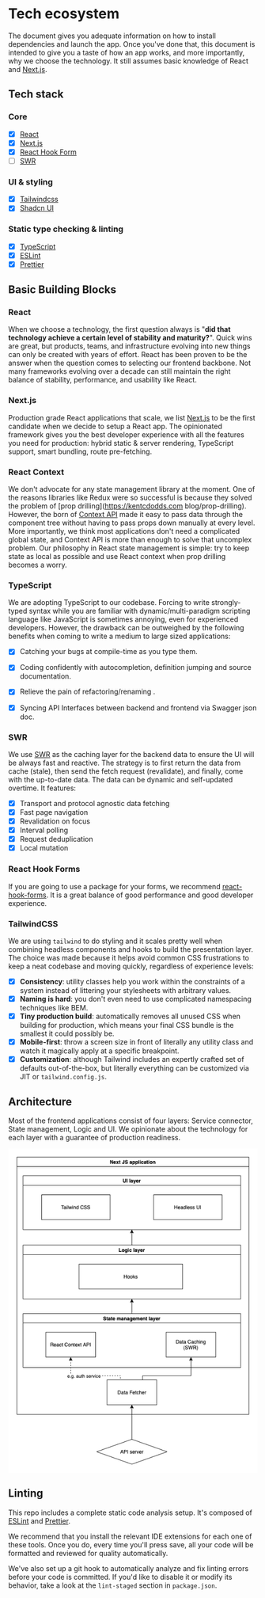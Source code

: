 # Tech ecosystem

The document gives you adequate information on how to install dependencies and launch the app. Once you've done that, this document is intended to give you a taste of how an app works, and more importantly, why we choose the technology. It still assumes basic knowledge of React and [Next.js](https://nextjs.org/docs/getting-started). 

## Tech stack

### Core

- [x] [React](https://reactjs.org/)
- [x] [Next.js](https://nextjs.org/)
- [x] [React Hook Form](https://github.com/react-hook-form/react-hook-form)
- [ ] [SWR](https://swr.vercel.app/)

### UI & styling

- [x] [Tailwindcss](https://github.com/tailwindcss/tailwindcss)
- [x] [Shadcn UI](https://ui.shadcn.com/)

### Static type checking & linting

- [x] [TypeScript](https://www.typescriptlang.org)
- [x] [ESLint](http://eslint.org/)
- [x] [Prettier](https://prettier.io/)

## Basic Building Blocks

### React

When we choose a technology, the first question always is "**did that technology achieve a certain level of stability and maturity?**". Quick wins are great, but products, teams, and infrastructure evolving into new things can only be created with years of effort. React has been proven to be the answer when the question comes to selecting our frontend backbone. Not many frameworks evolving over a decade can still maintain the right balance of stability, performance, and usability like React.

### Next.js

Production grade React applications that scale, we list [Next.js](https://nextjs.org/) to be the first candidate when we decide to setup a React app. The opinionated framework gives you the best developer experience with all the features you need for production: hybrid static & server rendering, TypeScript support, smart bundling, route pre-fetching.

### React Context

We don't advocate for any state management library at the moment. One of the reasons libraries like Redux were so successful is because they solved the problem of [prop drilling](https://kentcdodds.com blog/prop-drilling). However, the born of [Context API](https://reactjs.org/docs/context.html) made it easy to pass data through the component tree without having to pass props down manually at every level. More importantly, we think most applications don't need a complicated global state, and Context API is more than enough to solve that uncomplex problem. Our philosophy in React state management is simple: try to keep state as local as possible and use React context when prop drilling becomes a worry.

### TypeScript

We are adopting TypeScript to our codebase. Forcing to write strongly-typed syntax while you are familiar with dynamic/multi-paradigm scripting language like JavaScript is sometimes annoying, even for experienced developers. However, the drawback can be outweighed by the following benefits when coming to write a medium to large sized applications:

- [x] Catching your bugs at compile-time as you type them.
- [x] Coding confidently with autocompletion, definition jumping and source documentation.
- [x] Relieve the pain of refactoring/renaming .
- [X] Syncing API Interfaces between backend and frontend via Swagger json doc.


### SWR

We use [SWR](https://swr.vercel.app/) as the caching layer for the backend data to ensure the UI will be always fast and reactive. The strategy is to first return the data from cache (stale), then send the fetch request (revalidate), and finally, come with the up-to-date data. The data can be dynamic and self-updated overtime. It features:

- [X] Transport and protocol agnostic data fetching
- [X] Fast page navigation
- [X] Revalidation on focus
- [X] Interval polling
- [X] Request deduplication
- [X] Local mutation

### React Hook Forms

If you are going to use a package for your forms, we recommend [react-hook-forms](https://github.com/react-hook-form/react-hook-form). It is a great balance of good performance and good developer experience.

### TailwindCSS

We are using `tailwind` to do styling and it scales pretty well when combining headless components and hooks to build the presentation layer. The choice was made because it helps avoid common CSS frustrations to keep a neat codebase and moving quickly, regardless of experience levels:

- [x] **Consistency**: utility classes help you work within the constraints of a
      system instead of littering your stylesheets with arbitrary values.
- [x] **Naming is hard**: you don't even need to use complicated namespacing
      techniques like BEM.
- [x] **Tiny production build**: automatically removes all unused CSS when
      building for production, which means your final CSS bundle is the smallest
      it could possibly be.
- [x] **Mobile-first**: throw a screen size in front of literally any utility
      class and watch it magically apply at a specific breakpoint.
- [x] **Customization**: although Tailwind includes an expertly crafted set of
      defaults out-of-the-box, but literally everything can be customized via
      JIT or `tailwind.config.js`.

## Architecture

Most of the frontend applications consist of four layers: Service connector, State management, Logic and UI. We opinionate about the technology for each layer with a guarantee of production readiness.

<div align="center">
    <img src="../public/img/architecture.png"  align="center" />
</div>

## Linting

This repo includes a complete static code analysis setup. It's composed of [ESLint](http://eslint.org/) and [Prettier](https://prettier.io/).

We recommend that you install the relevant IDE extensions for each one of these tools. Once you do, every time you'll press save, all your code will be formatted and reviewed for quality automatically. 

We've also set up a git hook to automatically analyze and fix linting errors before your code is committed. If you'd like to disable it or modify its behavior, take a look at the `lint-staged` section in `package.json`.
